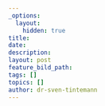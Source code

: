 ```yaml
---
_options:
  layout:
    hidden: true
title:
date:
description:
layout: post
feature_bild_path:
tags: []
topics: []
author: dr-sven-tintemann
---
```

